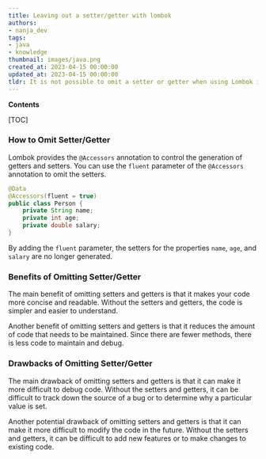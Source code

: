```yaml
---
title: Leaving out a setter/getter with lombok
authors:
- nanja_dev
tags:
- java
- knowledge
thumbnail: images/java.png
created_at: 2023-04-15 00:00:00
updated_at: 2023-04-15 00:00:00
tldr: It is not possible to omit a setter or getter when using Lombok in Java.
---
```


**Contents**

[TOC]

### How to Omit Setter/Getter

Lombok provides the `@Accessors` annotation to control the generation of getters and setters. You can use the `fluent` parameter of the `@Accessors` annotation to omit the setters.

```java
@Data
@Accessors(fluent = true)
public class Person {
    private String name;
    private int age;
    private double salary;
}
```

By adding the `fluent` parameter, the setters for the properties `name`, `age`, and `salary` are no longer generated.

### Benefits of Omitting Setter/Getter

The main benefit of omitting setters and getters is that it makes your code more concise and readable. Without the setters and getters, the code is simpler and easier to understand.

Another benefit of omitting setters and getters is that it reduces the amount of code that needs to be maintained. Since there are fewer methods, there is less code to maintain and debug.

### Drawbacks of Omitting Setter/Getter

The main drawback of omitting setters and getters is that it can make it more difficult to debug code. Without the setters and getters, it can be difficult to track down the source of a bug or to determine why a particular value is set.

Another potential drawback of omitting setters and getters is that it can make it more difficult to modify the code in the future. Without the setters and getters, it can be difficult to add new features or to make changes to existing code.
